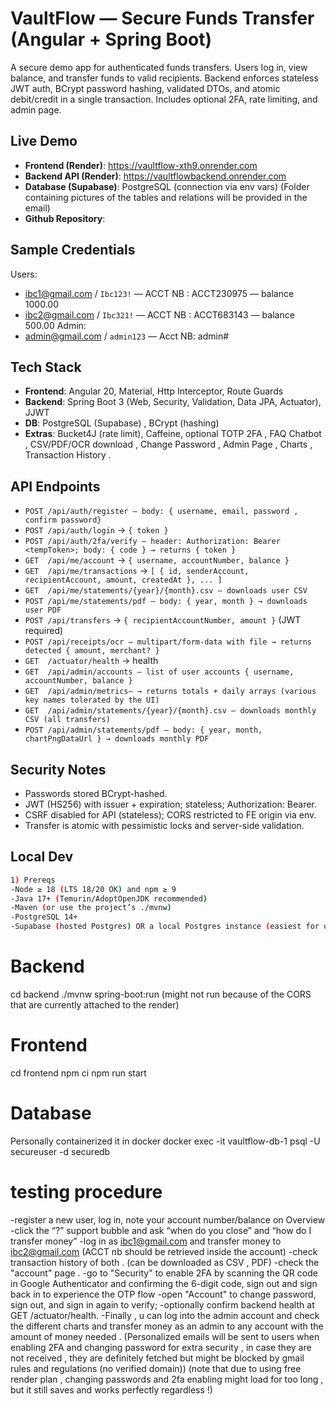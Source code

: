 # VaultFlow — Secure Funds Transfer (Angular + Spring Boot)

A secure demo app for authenticated funds transfers. Users log in, view balance, and transfer funds to valid recipients. Backend enforces stateless JWT auth, BCrypt password hashing, validated DTOs, and atomic debit/credit in a single transaction. Includes optional 2FA, rate limiting, and admin page.

## Live Demo
- **Frontend (Render)**: https://vaultflow-xth9.onrender.com
- **Backend API (Render)**: https://vaultflowbackend.onrender.com
- **Database (Supabase)**: PostgreSQL (connection via env vars) (Folder containing pictures of the tables and relations will be provided in the email)
- **Github Repository**: 
## Sample Credentials
Users:
- ibc1@gmail.com / `Ibc123!` — ACCT NB : ACCT230975 — balance 1000.00
- ibc2@gmail.com / `Ibc321!` — ACCT NB : ACCT683143 — balance 500.00
Admin:
- admin@gmail.com / `admin123` — Acct NB: admin#

## Tech Stack
- **Frontend**: Angular 20, Material, Http Interceptor, Route Guards
- **Backend**: Spring Boot 3 (Web, Security, Validation, Data JPA, Actuator), JJWT
- **DB**: PostgreSQL (Supabase) , BCrypt (hashing)
- **Extras**: Bucket4J (rate limit), Caffeine, optional TOTP 2FA , FAQ Chatbot , CSV/PDF/OCR download , Change Password , Admin Page , Charts , Transaction History . 

## API Endpoints
- `POST /api/auth/register — body: { username, email, password , confirm password}`
- `POST /api/auth/login` → `{ token }`
- `POST /api/auth/2fa/verify — header: Authorization: Bearer <tempToken>; body: { code } → returns { token }`
- `GET  /api/me/account` → `{ username, accountNumber, balance }`
- `GET  /api/me/transactions` → `[ { id, senderAccount, recipientAccount, amount, createdAt }, ... ]`
- `GET  /api/me/statements/{year}/{month}.csv — downloads user CSV `
- `POST /api/me/statements/pdf — body: { year, month } → downloads user PDF`
- `POST /api/transfers` → `{ recipientAccountNumber, amount }` (JWT required)
- `POST /api/receipts/ocr — multipart/form-data with file → returns detected { amount, merchant? }`
- `GET  /actuator/health` → health
- `GET  /api/admin/accounts — list of user accounts { username, accountNumber, balance }`
- `GET  /api/admin/metrics— → returns totals + daily arrays (various key names tolerated by the UI)`
- `GET  /api/admin/statements/{year}/{month}.csv — downloads monthly CSV (all transfers)`
- `POST /api/admin/statements/pdf — body: { year, month, chartPngDataUrl } → downloads monthly PDF`

## Security Notes
- Passwords stored BCrypt-hashed.
- JWT (HS256) with issuer + expiration; stateless; Authorization: Bearer.
- CSRF disabled for API (stateless); CORS restricted to FE origin via env.
- Transfer is atomic with pessimistic locks and server-side validation.

## Local Dev
```bash
1) Prereqs
-Node ≥ 18 (LTS 18/20 OK) and npm ≥ 9
-Java 17+ (Temurin/AdoptOpenJDK recommended)
-Maven (or use the project’s ./mvnw)
-PostgreSQL 14+
-Supabase (hosted Postgres) OR a local Postgres instance (easiest for offline dev) / (Optional) psql CLI for running SQL
```

# Backend
cd backend
./mvnw spring-boot:run (might not run because of the CORS that are currently attached to the render)

# Frontend
cd frontend
npm ci
npm run start

# Database
Personally containerized it in docker 
docker exec -it vaultflow-db-1 psql -U secureuser -d securedb

# testing procedure
-register a new user, log in, note your account number/balance on Overview
-click the “?” support bubble and ask “when do you close” and “how do I transfer money” 
-log in as ibc1@gmail.com and transfer money to ibc2@gmail.com (ACCT nb should be retrieved inside the account) 
-check transaction history of both . (can be downloaded as CSV , PDF)
-check the "account" page .
-go to "Security" to enable 2FA by scanning the QR code in Google Authenticator and confirming the 6-digit code, sign out and sign back in to experience the OTP flow 
-open "Account" to change password, sign out, and sign in again to verify; 
-optionally confirm backend health at GET /actuator/health.
-Finally , u can log into the admin account and check the different charts and transfer money as an admin to any account with the amount of money needed . 
(Personalized emails will be sent to users when enabling 2FA and changing password for extra security , in case they are not received , they are definitely fetched but might be blocked by gmail rules and regulations (no verified domain))
(note that due to using free render plan , changing passwords and 2fa enabling might load for too long , but it still saves and works perfectly regardless !)
